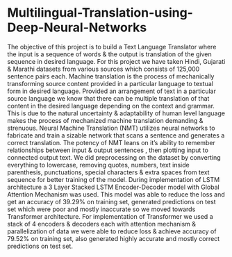 # Multilingual-Translation-using-Deep-Neural-Networks
The objective of this project is to build a Text Language Translator where the input is a sequence of words &amp; the output is translation of the given sequence in desired language. For this project we have taken Hindi, Gujarati & Marathi datasets from various sources which consists of 125,000 sentence pairs each.
Machine translation is the process of mechanically transforming source content provided in a particular language to textual form in desired language. Provided an arrangement of text in a particular source language we know that there can be multiple translation of that content in the desired language depending on the context and grammar. This is due to the natural uncertainty & adaptability of human level language makes the process of mechanized machine translation demanding & strenuous. 
Neural Machine Translation (NMT) utilizes neural networks to fabricate and train a sizable network that scans a sentence and generates a correct translation. The potency of NMT leans on it’s ability to remember relationships between input & output sentences , then plotting input to connected output text.
We did preprocessing on the dataset by converting everything to lowercase, removing quotes, numbers, text inside parenthesis, punctuations, special characters & extra spaces from text sequence for better training of the model.
During implementation of LSTM architecture a 3 Layer Stacked LSTM Encoder-Decoder model with Global Attention Mechanism was used. This model was able to reduce the loss and get an accuracy of 39.29% on training set, generated predictions on test set which were poor and mostly inaccurate so we moved towards Transformer architecture. For implementation of Transformer we used a stack of 4 encoders & decoders each with attention mechanism & parallelization of data we were able to reduce loss & achieve accuracy of 79.52% on training set, also generated highly accurate and mostly correct predictions on test set.

